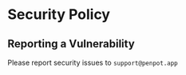 # Security Policy

## Reporting a Vulnerability

Please report security issues to `support@penpot.app`